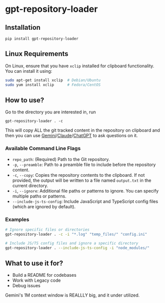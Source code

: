 # gpt-repository-loader

## Installation

`pip install gpt-repository-loader`

## Linux Requirements
On Linux, ensure that you have `xclip` installed for clipboard functionality. You can install it using:
```bash
sudo apt-get install xclip  # Debian/Ubuntu
sudo yum install xclip      # Fedora/CentOS
```

## How to use?
Go to the directory you are interested in, run
```
gpt-repository-loader . -c
```
This will copy ALL the git tracked content in the repository on clipboard and then you can use [Gemini](https://aistudio.google.com/app/prompts/new_chat)/[Claude](https://claude.ai)/[ChatGPT](https://chatgpt.com) to ask questions on it.

### Available Command Line Flags
* `repo_path`: (Required) Path to the Git repository.
* `-p`, `--preamble`: Path to a preamble file to include before the repository content.
* `-c`, `--copy`: Copies the repository contents to the clipboard. If not provided, the output will be written to a file named `output.txt` in the current directory.
* `-i`, `--ignore`: Additional file paths or patterns to ignore. You can specify multiple paths or patterns.
* `--include-js-ts-config`: Include JavaScript and TypeScript config files (which are ignored by default).

### Examples
```bash
# Ignore specific files or directories
gpt-repository-loader . -c -i "*.log" "temp_files/" "config.ini"

# Include JS/TS config files and ignore a specific directory
gpt-repository-loader . --include-js-ts-config -i "node_modules/"
```

## What to use it for?
- Build a README for codebases
- Work with Legacy code
- Debug issues

Gemini's 1M context window is REALLLY big, and it under utilized.
